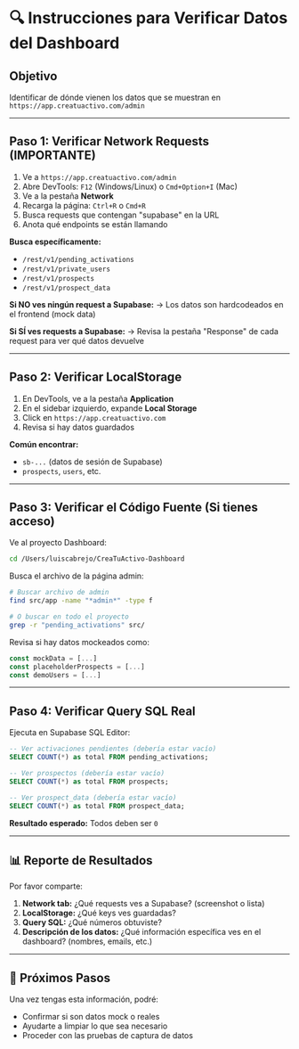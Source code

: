 # 🔍 Instrucciones para Verificar Datos del Dashboard

## Objetivo
Identificar de dónde vienen los datos que se muestran en `https://app.creatuactivo.com/admin`

---

## Paso 1: Verificar Network Requests (IMPORTANTE)

1. Ve a `https://app.creatuactivo.com/admin`
2. Abre DevTools: `F12` (Windows/Linux) o `Cmd+Option+I` (Mac)
3. Ve a la pestaña **Network**
4. Recarga la página: `Ctrl+R` o `Cmd+R`
5. Busca requests que contengan "supabase" en la URL
6. Anota qué endpoints se están llamando

**Busca específicamente:**
- `/rest/v1/pending_activations`
- `/rest/v1/private_users`
- `/rest/v1/prospects`
- `/rest/v1/prospect_data`

**Si NO ves ningún request a Supabase:**
→ Los datos son hardcodeados en el frontend (mock data)

**Si SÍ ves requests a Supabase:**
→ Revisa la pestaña "Response" de cada request para ver qué datos devuelve

---

## Paso 2: Verificar LocalStorage

1. En DevTools, ve a la pestaña **Application**
2. En el sidebar izquierdo, expande **Local Storage**
3. Click en `https://app.creatuactivo.com`
4. Revisa si hay datos guardados

**Común encontrar:**
- `sb-...` (datos de sesión de Supabase)
- `prospects`, `users`, etc.

---

## Paso 3: Verificar el Código Fuente (Si tienes acceso)

Ve al proyecto Dashboard:
```bash
cd /Users/luiscabrejo/CreaTuActivo-Dashboard
```

Busca el archivo de la página admin:
```bash
# Buscar archivo de admin
find src/app -name "*admin*" -type f

# O buscar en todo el proyecto
grep -r "pending_activations" src/
```

Revisa si hay datos mockeados como:
```typescript
const mockData = [...]
const placeholderProspects = [...]
const demoUsers = [...]
```

---

## Paso 4: Verificar Query SQL Real

Ejecuta en Supabase SQL Editor:

```sql
-- Ver activaciones pendientes (debería estar vacío)
SELECT COUNT(*) as total FROM pending_activations;

-- Ver prospectos (debería estar vacío)
SELECT COUNT(*) as total FROM prospects;

-- Ver prospect_data (debería estar vacío)
SELECT COUNT(*) as total FROM prospect_data;
```

**Resultado esperado:** Todos deben ser `0`

---

## 📊 Reporte de Resultados

Por favor comparte:

1. **Network tab:** ¿Qué requests ves a Supabase? (screenshot o lista)
2. **LocalStorage:** ¿Qué keys ves guardadas?
3. **Query SQL:** ¿Qué números obtuviste?
4. **Descripción de los datos:** ¿Qué información específica ves en el dashboard? (nombres, emails, etc.)

---

## 🎯 Próximos Pasos

Una vez tengas esta información, podré:
- Confirmar si son datos mock o reales
- Ayudarte a limpiar lo que sea necesario
- Proceder con las pruebas de captura de datos
